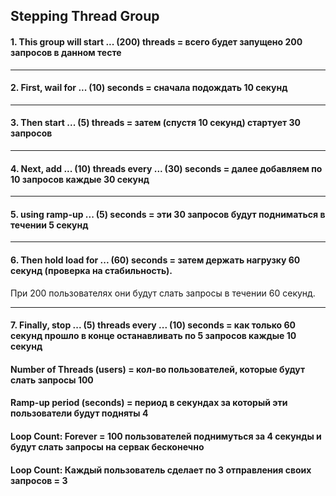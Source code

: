 ## Stepping Thread Group 

#### 1. This group will start ... (200) threads = всего будет запущено 200 запросов в данном тесте
____
#### 2. First, wail for ... (10) seconds = сначала подождать 10 секунд
_____
#### 3. Then start ... (5) threads = затем (спустя 10 секунд) стартует 30 запросов 
____
#### 4. Next, add ... (10) threads every ... (30) seconds = далее добавляем по 10 запросов каждые 30 секунд
_____
#### 5. using ramp-up ... (5) seconds = эти 30 запросов будут подниматься в течении 5 секунд
_____
#### 6. Then hold load for ... (60) seconds = затем держать нагрузку 60 секунд (проверка на стабильность). 
При 200 пользователях они будут слать запросы в течении 60 секунд.
_____
#### 7. Finally, stop ... (5) threads every ... (10) seconds = как только 60 секунд прошло в конце останавливать по 5 запросов каждые 10 секунд 


#### Number of Threads (users) = кол-во пользователей, которые будут слать запросы 100
#### Ramp-up period (seconds) = период в секундах за который эти пользователи будут подняты 4
#### Loop Count: Forever = 100 пользователей поднимуться за 4 секунды и будут слать запросы на сервак бесконечно 
#### Loop Count: Каждый пользователь сделает по 3 отправления своих запросов = 3
